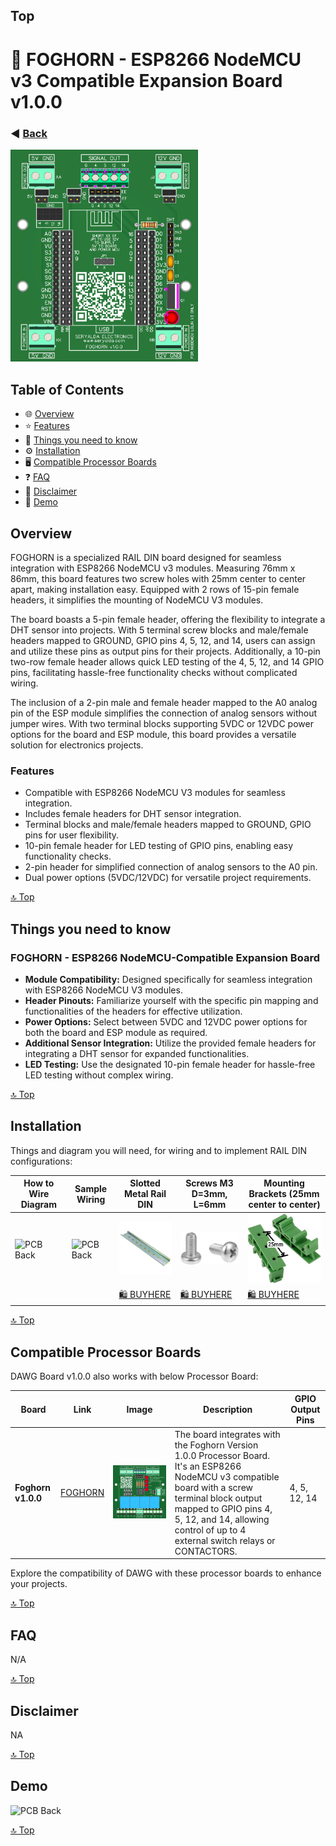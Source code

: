 ## Top
# 🎉 FOGHORN - ESP8266 NodeMCU v3 Compatible Expansion Board v1.0.0
### ◀️ [Back](/)
<img src="images/3dv1.png" alt="PCB Back" width="300">

<!--📷-->

## Table of Contents

- 🌐 [Overview](#overview)
- ⭐ [Features](#features)
- 🤔 [Things you need to know](#things-you-need-to-know)
- ⚙️ [Installation](#installation)
- 🖥️ [Compatible Processor Boards](#compatible-processor-boards)
- ❓ [FAQ](#faq)
- 📜 [Disclaimer](#disclaimer)
- 📝 [Demo](#demo)


## Overview

FOGHORN is a specialized RAIL DIN board designed for seamless integration with ESP8266 NodeMCU v3 modules. Measuring 76mm x 86mm, this board features two screw holes with 25mm center to center apart, making installation easy. Equipped with 2 rows of 15-pin female headers, it simplifies the mounting of NodeMCU V3 modules.

The board boasts a 5-pin female header, offering the flexibility to integrate a DHT sensor into projects. With 5 terminal screw blocks and male/female headers mapped to GROUND, GPIO pins 4, 5, 12, and 14, users can assign and utilize these pins as output pins for their projects. Additionally, a 10-pin two-row female header allows quick LED testing of the 4, 5, 12, and 14 GPIO pins, facilitating hassle-free functionality checks without complicated wiring.

The inclusion of a 2-pin male and female header mapped to the A0 analog pin of the ESP module simplifies the connection of analog sensors without jumper wires. With two terminal blocks supporting 5VDC or 12VDC power options for the board and ESP module, this board provides a versatile solution for electronics projects.

### Features
- Compatible with ESP8266 NodeMCU V3 modules for seamless integration.
- Includes female headers for DHT sensor integration.
- Terminal blocks and male/female headers mapped to GROUND, GPIO pins for user flexibility.
- 10-pin female header for LED testing of GPIO pins, enabling easy functionality checks.
- 2-pin header for simplified connection of analog sensors to the A0 pin.
- Dual power options (5VDC/12VDC) for versatile project requirements.

[🔝 Top](#top)

## Things you need to know

### FOGHORN - ESP8266 NodeMCU-Compatible Expansion Board
- **Module Compatibility:** Designed specifically for seamless integration with ESP8266 NodeMCU V3 modules.
- **Header Pinouts:** Familiarize yourself with the specific pin mapping and functionalities of the headers for effective utilization.
- **Power Options:** Select between 5VDC and 12VDC power options for both the board and ESP module as required.
- **Additional Sensor Integration:** Utilize the provided female headers for integrating a DHT sensor for expanded functionalities.
- **LED Testing:** Use the designated 10-pin female header for hassle-free LED testing without complex wiring.

[🔝 Top](#top)

## Installation

Things and diagram you will need, for wiring and to implement RAIL DIN configurations:

| How to Wire Diagram | Sample Wiring | Slotted Metal Rail DIN  | Screws M3 D=3mm, L=6mm   | Mounting Brackets (25mm center to center) |
|--------------------|--------------------------------------------|-------------------------------------------------------------------------------------------------------|--------------------------------------------------------------------------------------------------------------------------------------------------|---------------|
| <img src="images/ex1.pngx" alt="PCB Back" width="150"> | <img src="images/wiring2.pngx" alt="PCB Back" width="150"> | <img src="images/slotted-metal-rail-din1.jpg" alt="PCB Back" width="150"> | <img src="images/m3-screws1.jpg" alt="PCB Back" width="150"> | <img src="images/rail-din-mounting-bracket1.png" alt="PCB Back" width="150"> |
|||[🛍️ BUYHERE](#)|[🛍️ BUYHERE](#)|[🛍️ BUYHERE](#)|

  
[🔝 Top](#top)

## Compatible Processor Boards

DAWG Board v1.0.0 also works with below Processor Board:

| Board              | Link                                       | Image                                                                                                 | Description                                                                                                                                      | GPIO Output Pins     |
|--------------------|--------------------------------------------|-------------------------------------------------------------------------------------------------------|--------------------------------------------------------------------------------------------------------------------------------------------------|---------------|
| **Foghorn v1.0.0** | [FOGHORN](https://github.com/seryalda/foghorn) | ![PCB Back](https://github.com/seryalda/foghorn/raw/main/1.0.0/3dv1.png) | The board integrates with the Foghorn Version 1.0.0 Processor Board. It's an ESP8266 NodeMCU v3 compatible board with a screw terminal block output mapped to GPIO pins 4, 5, 12, and 14, allowing control of up to 4 external switch relays or CONTACTORS. | 4, 5, 12, 14 |



Explore the compatibility of DAWG with these processor boards to enhance your projects.

[🔝 Top](#top)

## FAQ

N/A

[🔝 Top](#top)

## Disclaimer

NA

[🔝 Top](#top)

## Demo

<img src="images/demo.png" alt="PCB Back" width="300">

[🔝 Top](#top)
